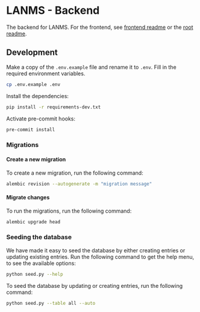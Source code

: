 # LANMS - Backend

The backend for LANMS. For the frontend, see [frontend readme](/frontend/README.md) or the [root readme](/README.md).

## Development

Make a copy of the `.env.example` file and rename it to `.env`. Fill in the required environment variables.

```bash
cp .env.example .env
```

Install the dependencies:

```bash
pip install -r requirements-dev.txt
```

Activate pre-commit hooks:

```bash
pre-commit install
```

### Migrations

#### Create a new migration

To create a new migration, run the following command:

```bash
alembic revision --autogenerate -m "migration message"
```

#### Migrate changes

To run the migrations, run the following command:

```bash
alembic upgrade head
```

### Seeding the database

We have made it easy to seed the database by either creating entries or updating existing entries. Run the following command to get the help menu, to see the
available options:

```bash
python seed.py --help
```

To seed the database by updating or creating entries, run the following command:

```bash
python seed.py --table all --auto
```
